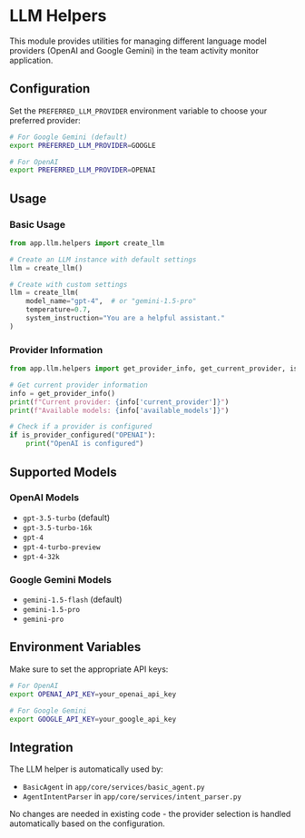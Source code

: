 # LLM Helpers

This module provides utilities for managing different language model providers (OpenAI and Google Gemini) in the team activity monitor application.

## Configuration

Set the `PREFERRED_LLM_PROVIDER` environment variable to choose your preferred provider:

```bash
# For Google Gemini (default)
export PREFERRED_LLM_PROVIDER=GOOGLE

# For OpenAI
export PREFERRED_LLM_PROVIDER=OPENAI
```

## Usage

### Basic Usage

```python
from app.llm.helpers import create_llm

# Create an LLM instance with default settings
llm = create_llm()

# Create with custom settings
llm = create_llm(
    model_name="gpt-4",  # or "gemini-1.5-pro"
    temperature=0.7,
    system_instruction="You are a helpful assistant."
)
```

### Provider Information

```python
from app.llm.helpers import get_provider_info, get_current_provider, is_provider_configured

# Get current provider information
info = get_provider_info()
print(f"Current provider: {info['current_provider']}")
print(f"Available models: {info['available_models']}")

# Check if a provider is configured
if is_provider_configured("OPENAI"):
    print("OpenAI is configured")
```

## Supported Models

### OpenAI Models
- `gpt-3.5-turbo` (default)
- `gpt-3.5-turbo-16k`
- `gpt-4`
- `gpt-4-turbo-preview`
- `gpt-4-32k`

### Google Gemini Models
- `gemini-1.5-flash` (default)
- `gemini-1.5-pro`
- `gemini-pro`

## Environment Variables

Make sure to set the appropriate API keys:

```bash
# For OpenAI
export OPENAI_API_KEY=your_openai_api_key

# For Google Gemini
export GOOGLE_API_KEY=your_google_api_key
```

## Integration

The LLM helper is automatically used by:
- `BasicAgent` in `app/core/services/basic_agent.py`
- `AgentIntentParser` in `app/core/services/intent_parser.py`

No changes are needed in existing code - the provider selection is handled automatically based on the configuration.
